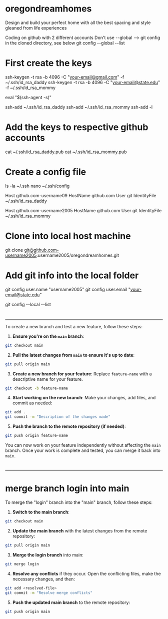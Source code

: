 # oregondreamhomes
Design and build your perfect home with all the best spacing and style gleaned from life experiences

Coding on github with 2 different accounts
Don't use --global  --> git config in the cloned directory, see below
git config --global --list


# First create the keys
ssh-keygen -t rsa -b 4096 -C "your-email@gmail.com" -f ~/.ssh/id_rsa_daddy
ssh-keygen -t rsa -b 4096 -C "your-email@state.edu" -f ~/.ssh/id_rsa_mommy

eval "$(ssh-agent -s)"

ssh-add ~/.ssh/id_rsa_daddy
ssh-add ~/.ssh/id_rsa_mommy
ssh-add -l

# Add the keys to respective github accounts
cat ~/.ssh/id_rsa_daddy.pub
cat ~/.ssh/id_rsa_mommy.pub

# ################################################
# Create a config file
ls -la ~/.ssh
nano ~/.ssh/config

Host github.com-username09
    HostName github.com
    User git
    IdentityFile ~/.ssh/id_rsa_daddy

Host github.com-username2005
    HostName github.com
    User git
    IdentityFile ~/.ssh/id_rsa_mommy
# ###############################################

# Clone into local host machine
git clone git@github.com-username2005:username2005/oregondreamhomes.git
# Add git info into the local folder
git config user.name "username2005"
git config user.email "your-email@state.edu"

git config --local --list

# 

---

To create a new branch and test a new feature, follow these steps:

1. **Ensure you're on the `main` branch**:

```bash
git checkout main
```

2. **Pull the latest changes from `main` to ensure it's up to date**:

```bash
git pull origin main
```

3. **Create a new branch for your feature**:
Replace `feature-name` with a descriptive name for your feature.

```bash
git checkout -b feature-name
```

4. **Start working on the new branch**:
Make your changes, add files, and commit as needed:

```bash
git add .
git commit -m "Description of the changes made"
```

5. **Push the branch to the remote repository (if needed)**:

```bash
git push origin feature-name
```


You can now work on your feature independently without affecting the `main` branch. Once your work is complete and tested, you can merge it back into `main`.

# 

---

# merge branch login into main

To merge the "login" branch into the "main" branch, follow these steps:

1. **Switch to the main branch**:

```bash
git checkout main
```

2. **Update the main branch** with the latest changes from the remote repository:

```bash
git pull origin main
```

3. **Merge the login branch** into main:

```bash
git merge login
```

4. **Resolve any conflicts** if they occur. Open the conflicting files, make the necessary changes, and then:

```bash
git add <resolved-file>
git commit -m "Resolve merge conflicts"
```

5. **Push the updated main branch** to the remote repository:

```bash
git push origin main
```
